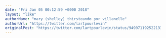 ```yaml
---
date: "Fri Jan 05 00:12:59 +0000 2018"
layout: "like"
authorName: "mary (shelley) thirsteando por villanelle"
authorUrl: "https://twitter.com/lartpourlevin"
originalPost: "https://twitter.com/lartpourlevin/status/949071192522133505"
---
```

